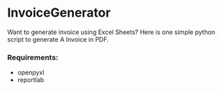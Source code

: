 # InvoiceGenerator

Want to generate invoice using Excel Sheets? Here is one simple python script to generate A Invoice in PDF.

### Requirements:
- openpyxl
- reportlab
